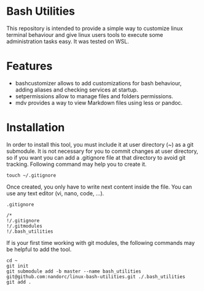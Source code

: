 # Bash Utilities

This repository is intended to provide a simple way to customize linux terminal behaviour and give linux users tools to execute some administration tasks easy. It was tested on WSL.

# Features

- bashcustomizer allows to add customizations for bash behaviour, adding aliases and checking services at startup.
- setpermissions allow to manage files and folders permissions.
- mdv provides a way to view Markdown files using less or pandoc.

# Installation

In order to install this tool, you must include it at user directory (~) as a git submodule. It is not necessary for you to commit changes at user directory, so if you want you can add a .gitignore file at that directory to avoid git tracking. Following command may help you to create it.

~~~
touch ~/.gitignore
~~~

Once created, you only have to write next content inside the file. You can use any text editor (vi, nano, code, ...).

`.gitignore`

~~~
/*
!/.gitignore
!/.gitmodules
!/.bash_utilities
~~~

If is your first time working with git modules, the following commands may be helpful to add the tool.

~~~
cd ~
git init
git submodule add -b master --name bash_utilities git@github.com:nandorc/linux-bash-utilities.git ./.bash_utilities
git add .
~~~

